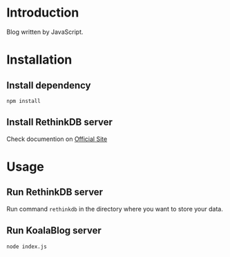 # Introduction

Blog written by JavaScript.

# Installation

## Install dependency

`npm install`

## Install RethinkDB server

Check documention on [Official Site](https://www.rethinkdb.com/docs/install/)

# Usage

## Run RethinkDB server

Run command `rethinkdb` in the directory where you want to store your data.

## Run KoalaBlog server

`node index.js`
